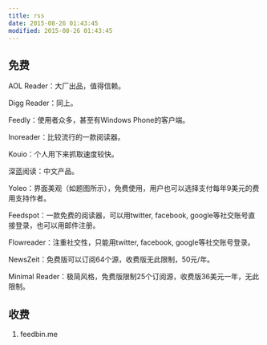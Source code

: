 ```yaml
---
title: rss
date: 2015-08-26 01:43:45
modified: 2015-08-26 01:43:45
---
```


## 免费
AOL Reader：大厂出品，值得信赖。

Digg Reader：同上。

Feedly：使用者众多，甚至有Windows Phone的客户端。

Inoreader：比较流行的一款阅读器。

Kouio：个人用下来抓取速度较快。

深蓝阅读：中文产品。

Yoleo：界面美观（如题图所示），免费使用，用户也可以选择支付每年9美元的费用支持作者。

Feedspot：一款免费的阅读器，可以用twitter, facebook, google等社交账号直接登录，也可以用邮件注册。

Flowreader：注重社交性，只能用twitter, facebook, google等社交账号登录。

NewsZeit：免费版可以订阅64个源，收费版无此限制，50元/年。

Minimal Reader：极简风格，免费版限制25个订阅源，收费版36美元一年，无此限制。

## 收费
1. feedbin.me
